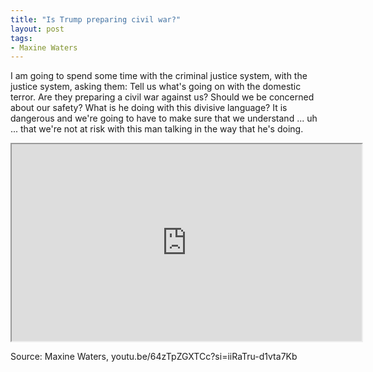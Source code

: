 ```yaml
---
title: "Is Trump preparing civil war?"
layout: post
tags:
- Maxine Waters
---
```


I am going to spend some time with the criminal justice system, with the justice system, asking them: Tell us what's going on with the domestic terror. Are they preparing a civil war against us? Should we be concerned about our safety? What is he doing with this divisive language? It is dangerous and we're going to have to make sure that we understand ... uh ... that we're not at risk with this man talking in the way that he's doing.

<iframe width="560" height="315" src="https://www.youtube.com/embed/64zTpZGXTCc?si=_rP_EnH7MGZRxCYP" title="Maxine Waters" referrerpolicy="strict-origin-when-cross-origin" allowfullscreen></iframe>

Source: Maxine Waters, youtu.be/64zTpZGXTCc?si=iiRaTru-d1vta7Kb
